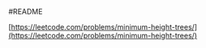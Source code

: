 #README

[https://leetcode.com/problems/minimum-height-trees/](https://leetcode.com/problems/minimum-height-trees/)

